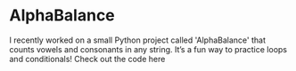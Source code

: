 # AlphaBalance
I recently worked on a small Python project called 'AlphaBalance' that counts vowels and consonants in any string. It’s a fun way to practice loops and conditionals! Check out the code here
